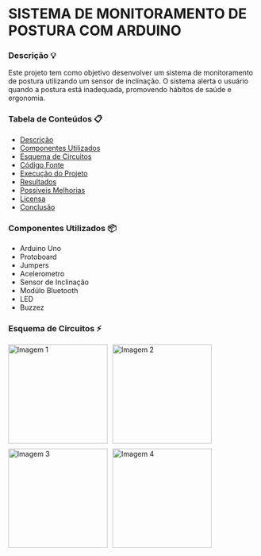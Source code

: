 # SISTEMA DE MONITORAMENTO DE POSTURA COM ARDUINO

### Descrição 💡
Este projeto tem como objetivo desenvolver um sistema de monitoramento de postura utilizando um sensor de inclinação. O sistema alerta o usuário quando a postura está inadequada, promovendo hábitos de saúde e ergonomia.

### Tabela de Conteúdos 📋
- [Descrição](#descrição)
- [Componentes Utilizados](#componentes-utilizados)
- [Esquema de Circuitos](#esquema-de-circuitos)
- [Código Fonte](#codigo-fonte)
- [Execução do Projeto](#execucao-do-projeto)
- [Resultados](#resultados)
- [Possíveis Melhorias](#possiveis-melhorias)
- [Licensa](#licensa)
- [Conclusão](#conclusao)

### Componentes Utilizados 📦
- Arduino Uno
- Protoboard
- Jumpers
- Acelerometro
- Sensor de Inclinação
- Modúlo Bluetooth
- LED
- Buzzez

### Esquema de Circuitos ⚡

<div style="display: flex; flex-wrap: wrap; gap: 10px;">

  <img src="Monitoramento-de-postura/images/01" alt="Imagem 1" width="200"/>
  <img src="link-para-imagem2.png" alt="Imagem 2" width="200"/>
  <img src="link-para-imagem3.png" alt="Imagem 3" width="200"/>
  <img src="link-para-imagem4.png" alt="Imagem 4" width="200"/>

</div>
